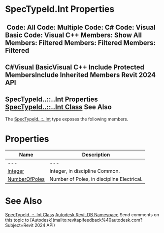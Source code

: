 # SpecTypeId.Int Properties

﻿
 Code: All Code: Multiple Code: C# Code: Visual Basic Code: Visual C++  Members: Show All Members: Filtered Members: Filtered Members: Filtered   
---  
C#Visual BasicVisual C++
Include Protected MembersInclude Inherited Members
Revit 2024 API  
---  
SpecTypeId..::..Int Properties  
[SpecTypeId..::..Int Class](8d28b8ee-90a3-e088-df12-d5eb1f8443d0.md "SpecTypeId.Int Class") See Also  
---  
The [SpecTypeId..::..Int](8d28b8ee-90a3-e088-df12-d5eb1f8443d0.md "SpecTypeId.Int Class") type exposes the following members.
# Properties
| Name | Description |
| --- | --- |
| --- | --- | --- |
| [Integer](6325e901-7735-2112-f749-ca7b2dbc19fb.md "Integer Property") | Integer, in discipline Common. |
| [NumberOfPoles](6c448371-c0e7-314e-089f-bd21fdd519e1.md "NumberOfPoles Property") | Number of Poles, in discipline Electrical. |

# See Also
[SpecTypeId..::..Int Class](8d28b8ee-90a3-e088-df12-d5eb1f8443d0.md "SpecTypeId.Int Class")
[Autodesk.Revit.DB Namespace](87546ba7-461b-c646-cbb1-2cb8f5bff8b2.md "Autodesk.Revit.DB Namespace")
Send comments on this topic to [Autodesk](mailto:revitapifeedback%40autodesk.com?Subject=Revit 2024 API)